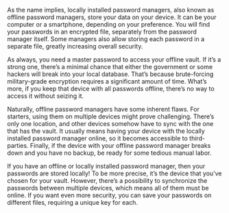As the name implies, locally installed password managers, also known as offline password managers, store your data on your device. It can be your computer or a smartphone, depending on your preference. You will find your passwords in an encrypted file, separately from the password manager itself. Some managers also allow storing each password in a separate file, greatly increasing overall security.

As always, you need a master password to access your offline vault. If it’s a strong one, there’s a minimal chance that either the government or some hackers will break into your local database. That’s because brute-forcing military-grade encryption requires a significant amount of time. What’s more, if you keep that device with all passwords offline, there’s no way to access it without seizing it.

Naturally, offline password managers have some inherent flaws. For starters, using them on multiple devices might prove challenging. There’s only one location, and other devices somehow have to sync with the one that has the vault. It usually means having your device with the locally installed password manager online, so it becomes accessible to third-parties. Finally, if the device with your offline password manager breaks down and you have no backup, be ready for some tedious manual labor.

If you have an offline or locally installed password manager, then your passwords are stored locally! To be more precise, it’s the device that you’ve chosen for your vault. However, there’s a possibility to synchronize the passwords between multiple devices, which means all of them must be online. If you want even more security, you can save your passwords on different files, requiring a unique key for each.